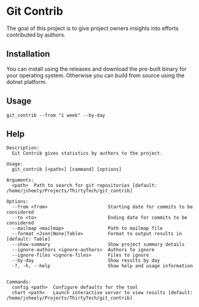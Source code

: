 # Git Contrib

The goal of this project is to give project owners insights into efforts contributed by authors.

## Installation

You can install using the releases and download the pre-built binary for your operating system. Otherwise you can build from source 
using the dotnet platform.

## Usage

`git_contrib --from "1 week" --by-day`

## Help

```text
Description:
  Git Contrib gives statistics by authors to the project.

Usage:
  git_contrib [<path>] [command] [options]

Arguments:
  <path>  Path to search for git repositories [default: /home/jsheely/Projects/ThirtyTech/git_contrib]

Options:
  --from <from>                      Starting date for commits to be considered
  --to <to>                          Ending date for commits to be considered
  --mailmap <mailmap>                Path to mailmap file
  --format <Json|None|Table>         Format to output results in [default: Table]
  --show-summary                     Show project summary details
  --ignore-authors <ignore-authors>  Authors to ignore
  --ignore-files <ignore-files>      Files to ignore
  --by-day                           Show results by day
  -?, -h, --help                     Show help and usage information


Commands:
  config <path>  Configure defaults for the tool
  chart <path>   Launch interactive server to view results [default: /home/jsheely/Projects/ThirtyTech/git_contrib]


```
